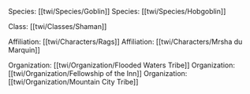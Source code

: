Species: [[twi/Species/Goblin]]
Species: [[twi/Species/Hobgoblin]]

Class: [[twi/Classes/Shaman]]

Affiliation: [[twi/Characters/Rags]]
Affiliation: [[twi/Characters/Mrsha du Marquin]]

Organization: [[twi/Organization/Flooded Waters Tribe]]
Organization: [[twi/Organization/Fellowship of the Inn]]
Organization: [[twi/Organization/Mountain City Tribe]]
